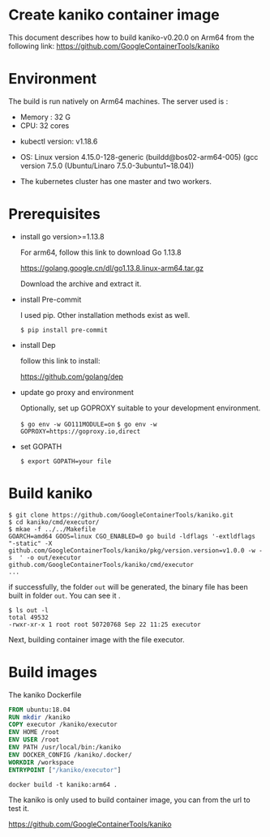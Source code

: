 # Create kaniko container image

This document describes how to build kaniko-v0.20.0 on Arm64  from  the following link: https://github.com/GoogleContainerTools/kaniko

# Environment

The build is run natively on Arm64 machines. The server used is :   

- Memory : 32 G  
- CPU: 32 cores  

* kubectl version: v1.18.6 

* OS: Linux version 4.15.0-128-generic (buildd@bos02-arm64-005) (gcc version 7.5.0 (Ubuntu/Linaro 7.5.0-3ubuntu1~18.04))
* The kubernetes cluster has one master and two workers.

# Prerequisites

- install go  version>=1.13.8

  For arm64, follow this link to download Go 1.13.8

  https://golang.google.cn/dl/go1.13.8.linux-arm64.tar.gz

  Download the archive and extract it.

- install Pre-commit

  I used pip. Other installation methods exist as well.

  `$ pip install pre-commit`

- install Dep

  follow this link to install:

  https://github.com/golang/dep

- update go proxy and environment

  Optionally, set up GOPROXY suitable to your development environment.

  `$ go env -w GO111MODULE=on`
  `$ go env -w GOPROXY=https://goproxy.io,direct`

- set GOPATH

  `$ export GOPATH=your file`

# Build kaniko

```shell
$ git clone https://github.com/GoogleContainerTools/kaniko.git
$ cd kaniko/cmd/executor/
$ mkae -f ../../Makefile
GOARCH=amd64 GOOS=linux CGO_ENABLED=0 go build -ldflags '-extldflags "-static" -X github.com/GoogleContainerTools/kaniko/pkg/version.version=v1.0.0 -w -s  ' -o out/executor github.com/GoogleContainerTools/kaniko/cmd/executor
...
```

if successfully, the folder `out` will be generated, the binary file has been built in folder `out`. You can see it .

```shell
$ ls out -l
total 49532
-rwxr-xr-x 1 root root 50720768 Sep 22 11:25 executor
```

Next, building container image with the file executor.

# Build images 

The kaniko Dockerfile

```dockerfile
FROM ubuntu:18.04
RUN mkdir /kaniko
COPY executor /kaniko/executor
ENV HOME /root
ENV USER /root
ENV PATH /usr/local/bin:/kaniko
ENV DOCKER_CONFIG /kaniko/.docker/
WORKDIR /workspace
ENTRYPOINT ["/kaniko/executor"]
```

`docker build -t kaniko:arm64 .`

The kaniko is only used to build container image, you can from the url to test it.

https://github.com/GoogleContainerTools/kaniko